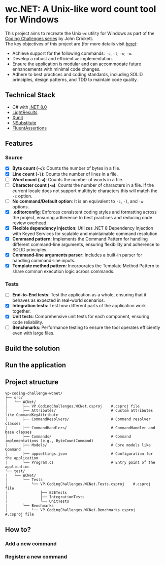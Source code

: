 # wc.NET: A Unix-like word count tool for Windows

This project aims to recreate the Unix `wc` utility for Windows as part of the [Coding Challenges series](https://codingchallenges.fyi/) by John Crickett.</br>
The key objectives of this project are (for more details visit [here](https://codingchallenges.fyi/challenges/challenge-wc/#the-challenge---building-wc)):
- Achieve support for the following commands: `-c`, `-l`, `-w`, `-m`.
- Develop a robust and efficient `wc` implementation.
- Ensure the application is modular and can accommodate future enhancements with minimal code changes.
- Adhere to best practices and coding standards, including SOLID principles, design patterns, and TDD to maintain code quality.

## Technical Stack
- C# with [.NET 8.0](https://dotnet.microsoft.com/en-us/download/dotnet/8.0)
- [LightResults](https://jscarle.github.io/LightResults/)
- [Xunit](https://xunit.net/)
- [NSubstitute](https://nsubstitute.github.io/)
- [FluentAssertions](https://fluentassertions.com/)

## Features
### Source
  - [x] **Byte count (`-c`)**: Counts the number of bytes in a file.
  - [x] **Line count (`-l`)**: Counts the number of lines in a file.
  - [ ] **Word count (`-w`)**: Counts the number of words in a file.
  - [ ] **Character count (`-m`)**: Counts the number of characters in a file. If the current locale does not support multibyte characters this will match the `-c` option.
  - [ ] **No command/Default option**: It is an equivalent to `-c`, `-l`, and `-w` options.
  - [x] **.editorconfig**: Enforces consistent coding styles and formatting across the project, ensuring adherence to best practices and reducing code review overhead.
  - [x] **Flexible dependency injection**: Utilizes .NET 8 Dependency Injection with Keyed Services for scalable and maintainable command resolution.
  - [x] **Command pattern**: Implements the Command Pattern for handling different command-line arguments, ensuring flexibility and adherence to SOLID principles.
  - [x] **Command-line arguments parser**: Includes a built-in parser for handling command-line inputs.
  - [x] **Template method pattern**: Incorporates the Template Method Pattern to share common execution logic across commands.
### Tests
  - [ ] **End-to-End tests**: Test the application as a whole, ensuring that it behaves as expected in real-world scenarios.
  - [x] **Integration tests**: Test how different parts of the application work together.
  - [x] **Unit tests**: Comprehensive unit tests for each component, ensuring code reliability.
  - [ ] **Benchmarks**: Performance testing to ensure the tool operates efficiently even with large files.

## Build the solution
## Run the application
## Project structure
```
vp-coding-challenge-wcnet/
├── src/
│   └── WCNet/
|       ├── VP.CodingChallenges.WCNet.csproj    #.csproj file
│       ├── Attributes/                         # Custom attributes like CommandKeyAttribute
│       ├── CommandResolvers/                   # Command resolver classes
│       ├── CommandHandlers/                    # CommandHandler and base classes
│       ├── Commands/                           # Command implementations (e.g., ByteCountCommand)
│       ├── Models/                             # Core models like Command
│       ├── appsettings.json                    # Configuration for the application
|       └── Program.cs                          # Entry point of the application
└── test/
|   └── WCNet/
|       └── Tests
|           └── VP.CodingChallenges.WCNet.Tests.csproj    #.csproj file
|               ├── E2ETests
|               ├── IntegrationTests
|               └── UnitTests
|       └── Benchmarks
|           └── VP.CodingChallenges.WCNet.Benchmarks.csproj    #.csproj file
```

## How to?
### Add a new command
### Register a new command